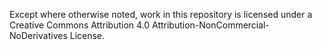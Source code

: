 Except where otherwise noted, work in this repository is licensed under a Creative Commons Attribution 4.0 Attribution-NonCommercial-NoDerivatives License.  